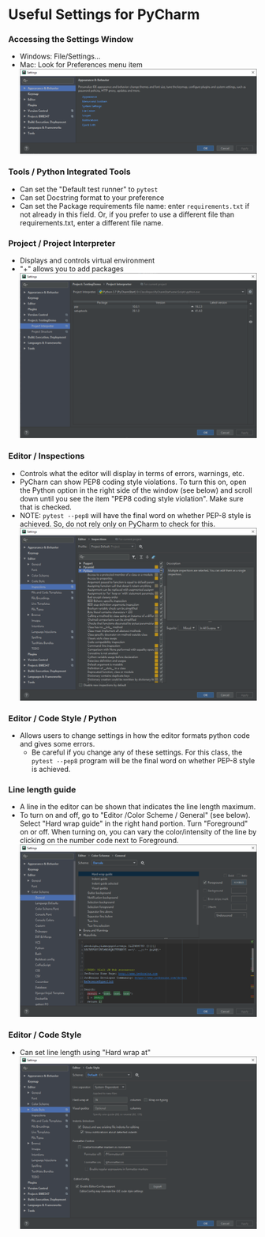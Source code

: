 # Useful Settings for PyCharm

### Accessing the Settings Window
* Windows:  File/Settings...
* Mac:  Look for Preferences menu item
![SettingsBaseWindow.PNG](images/SettingsBaseWindow.PNG)

### Tools / Python Integrated Tools
* Can set the "Default test runner" to `pytest`
* Can set Docstring format to your preference
* Can set the Package requirements file name:  enter `requirements.txt` if not
 already in this field.  Or, if you prefer to use a different
file than requirements.txt, enter a different file name.

### Project / Project Interpreter
* Displays and controls virtual environment
* "+" allows you to add packages
![](images/SettingsProjInterWindowVenv.PNG)
 
### Editor / Inspections
* Controls what the editor will display in terms of errors, warnings, etc.
* PyCharn can show PEP8 coding style violations.  To turn this on, open the
Python option in the right side of the window (see below) and scroll down
until you see the item "PEP8 coding style violation".  Make sure that is 
checked.  
* NOTE:  `pytest --pep8` will have the final word on whether PEP-8 style is
achieved.  So, do not rely only on PyCharm to check for this.
![](images/SettingsEditorInspectionsPython.PNG)

### Editor / Code Style / Python
* Allows users to change settings in how the editor formats python code and 
gives some errors.  
  + Be careful if you change any of these settings.  For this class, the 
  `pytest --pep8` program will be the final word on whether PEP-8 style is 
  achieved.
  
### Line length guide
* A line in the editor can be shown that indicates the line length maximum.
* To turn on and off, go to "Editor /Color Scheme / General" (see below).  
Select "Hard wrap guide" in the right hand portion.  Turn "Foreground" on or 
off.  When turning on, you can vary the color/intensity of the line by clicking 
on the number code next to Foreground.
![](images/SettingsEditorColorSchemeGeneral.PNG)
  
### Editor / Code Style
* Can set line length using "Hard wrap at"
![](images/SettingsEditorCodeStyle.PNG)

